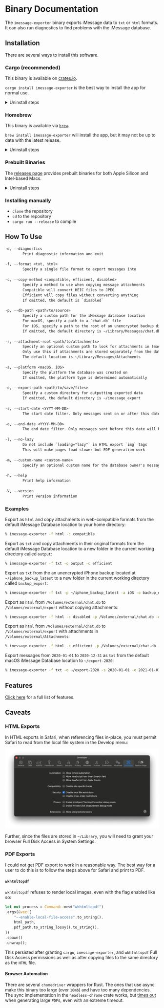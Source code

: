 # Binary Documentation

The `imessage-exporter` binary exports iMessage data to `txt` or `html` formats. It can also run diagnostics to find problems with the iMessage database.

## Installation

There are several ways to install this software.

### Cargo (recommended)

This binary is available on [crates.io](https://crates.io/crates/imessage-exporter).

`cargo install imessage-exporter` is the best way to install the app for normal use.

<details><summary>Uninstall steps</code></summary><p><pre>% cargo uninstall imessage-exporter</pre></p></details>

### Homebrew

This binary is available via [`brew`](https://formulae.brew.sh/formula/imessage-exporter).

`brew install imessage-exporter` will install the app, but it may not be up to date with the latest release.

<details><summary>Uninstall steps</code></summary><p><pre>% brew uninstall imessage-exporter</pre></p></details>

### Prebuilt Binaries

The [releases page](https://github.com/ReagentX/imessage-exporter/releases) provides prebuilt binaries for both Apple Silicon and Intel-based Macs.

<details><summary>Uninstall steps</code></summary><p><pre>% rm path/to/imessage-exporter-binary</pre></p></details>

### Installing manually

- `clone` the repository
- `cd` to the repository
- `cargo run --release` to compile

## How To Use

```txt
-d, --diagnostics
        Print diagnostic information and exit

-f, --format <txt, html>
        Specify a single file format to export messages into

-c, --copy-method <compatible, efficient, disabled>
        Specify a method to use when copying message attachments
        Compatible will convert HEIC files to JPEG
        Efficient will copy files without converting anything
        If omitted, the default is `disabled`

-p, --db-path <path/to/source>
        Specify a custom path for the iMessage database location
        For macOS, specify a path to a `chat.db` file
        For iOS, specify a path to the root of an unencrypted backup directory
        If omitted, the default directory is ~/Library/Messages/chat.db

-r, --attachment-root <path/to/attachments>
        Specify an optional custom path to look for attachments in (macOS only).
        Only use this if attachments are stored separately from the database's default location.
        The default location is ~/Library/Messages/Attachments

-a, --platform <macOS, iOS>
        Specify the platform the database was created on
        If omitted, the platform type is determined automatically

-o, --export-path <path/to/save/files>
        Specify a custom directory for outputting exported data
        If omitted, the default directory is ~/imessage_export

-s, --start-date <YYYY-MM-DD>
        The start date filter. Only messages sent on or after this date will be included

-e, --end-date <YYYY-MM-DD>
        The end date filter. Only messages sent before this date will be included

-l, --no-lazy
        Do not include `loading="lazy"` in HTML export `img` tags
        This will make pages load slower but PDF generation work

-m, --custom-name <custom-name>
        Specify an optional custom name for the database owner's messages in exports

-h, --help
        Print help information

-V, --version
        Print version information
```

### Examples

Export as `html` and copy attachments in web-compatible formats from the default iMessage Database location to your home directory:

```zsh
% imessage-exporter -f html -c compatible
```

Export as `txt` and copy attachments in their original formats from the default iMessage Database location to a new folder in the current working directory called `output`:

```zsh
% imessage-exporter -f txt -o output -c efficient
```

Export as `txt` from the an unencrypted iPhone backup located at `~/iphone_backup_latest` to a new folder in the current working directory called `backup_export`:

```zsh
% imessage-exporter -f txt -p ~/iphone_backup_latest -a iOS -o backup_export
```

Export as `html` from `/Volumes/external/chat.db` to `/Volumes/external/export` without copying attachments:

```zsh
% imessage-exporter -f html -c disabled -p /Volumes/external/chat.db -o /Volumes/external/export
```

Export as `html` from `/Volumes/external/chat.db` to `/Volumes/external/export` with attachments in `/Volumes/external/Attachments`:

```zsh
% imessage-exporter -f html -c efficient -p /Volumes/external/chat.db -r /Volumes/external/Attachments -o /Volumes/external/export 
```

Export messages from `2020-01-01` to `2020-12-31` as `txt` from the default macOS iMessage Database location to `~/export-2020`:

```zsh
% imessage-exporter -f txt -o ~/export-2020 -s 2020-01-01 -e 2021-01-01 -a macOS
```

## Features

[Click here](../docs/features.md) for a full list of features.

## Caveats

### HTML Exports

In HTML exports in Safari, when referencing files in-place, you must permit Safari to read from the local file system in the Develop menu:

![](../docs/binary/img/safari_local_file_restrictions.png)

Further, since the files are stored in `~/Library`, you will need to grant your browser Full Disk Access in System Settings.

### PDF Exports

I could not get PDF export to work in a reasonable way. The best way for a user to do this is to follow the steps above for Safari and print to PDF.

#### `wkhtmltopdf`

`wkhtmltopdf` refuses to render local images, even with the flag enabled like so:

```rust
let mut process = Command::new("wkhtmltopdf")
.args(&vec![
    "--enable-local-file-access".to_string(),
    html_path,
    pdf_path.to_string_lossy().to_string(),
])
.spawn()
.unwrap();
```

This persisted after granting `cargo`, `imessage-exporter`, and `wkhtmltopdf` Full Disk Access permissions as well as after copying files to the same directory as the `HTML` file.

#### Browser Automation

There are several `chomedriver` wrappers for Rust. The ones that use async make this binary too large (over `10mb`) and have too many dependencies. The sync implementation in the `headless-chrome` crate works, but [times out](https://github.com/atroche/rust-headless-chrome/issues/319) when generating large `PDF`s, even with an extreme timeout.
